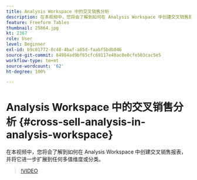 ```yaml
---
title: Analysis Workspace 中的交叉销售分析
description: 在本视频中，您将会了解到如何在 Analysis Workspace 中创建交叉销售报表，并将它进一步扩展到任何多值维度或分类。
feature: Freeform Tables
thumbnail: 25864.jpg
kt: 2367
role: User
level: Beginner
exl-id: b9c01772-8c48-4baf-a85d-faabf5bdb846
source-git-commit: 84984ad9bf65cfc69117e40ac0e0cfe503cac5e5
workflow-type: tm+mt
source-wordcount: '62'
ht-degree: 100%

---
```


# Analysis Workspace 中的交叉销售分析 {#cross-sell-analysis-in-analysis-workspace}

在本视频中，您将会了解到如何在 Analysis Workspace 中创建交叉销售报表，并将它进一步扩展到任何多值维度或分类。

>[!VIDEO](https://video.tv.adobe.com/v/25864/?quality=12&learn=on)
